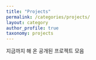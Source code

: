 ```yaml
---
title: "Projects"
permalink: /categories/projects/
layout: category
author_profile: true
taxonomy: projects
---
```

지금까지 해 온 공개된 프로젝트 모음